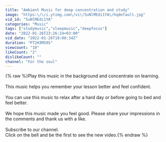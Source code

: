 ```yaml
---
title: "Ambient Music for deep concentration and study"
image: "https:\/\/i.ytimg.com\/vi\/5uNlMEdi1YA\/hqdefault.jpg"
vid_id: "5uNlMEdi1YA"
categories: "Music"
tags: ["studymusic","sleepmusic","deepfocus"]
date: "2022-01-26T23:26:24+03:00"
vid_date: "2022-01-26T18:08:34Z"
duration: "PT2H3M59S"
viewcount: "10"
likeCount: "2"
dislikeCount: ""
channel: "For the soul"
---
```

{% raw %}Play this music in the background and concentrate on learning.<br /><br />This music helps you remember your lesson better and feel confident.<br /><br />You can use this music to relax after a hard day or before going to bed and feel better.<br /><br />We hope this music made you feel good. Please share your impressions in the comments and thank us with a like.<br /><br />Subscribe to our channel.<br />Click on the bell and be the first to see the new video.{% endraw %}
